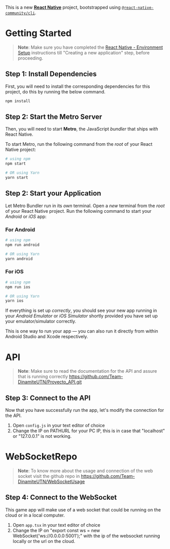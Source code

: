 This is a new [**React Native**](https://reactnative.dev) project, bootstrapped using [`@react-native-community/cli`](https://github.com/react-native-community/cli).

# Getting Started

>**Note**: Make sure you have completed the [React Native - Environment Setup](https://reactnative.dev/docs/environment-setup) instructions till "Creating a new application" step, before proceeding.


## Step 1: Install Dependencies

First, you will need to install the corresponding dependencies for this project, do this by running the below command.
```bash
npm install
```

## Step 2: Start the Metro Server

Then, you will need to start **Metro**, the JavaScript _bundler_ that ships _with_ React Native.

To start Metro, run the following command from the _root_ of your React Native project:

```bash
# using npm
npm start

# OR using Yarn
yarn start
```

## Step 2: Start your Application

Let Metro Bundler run in its _own_ terminal. Open a _new_ terminal from the _root_ of your React Native project. Run the following command to start your _Android_ or _iOS_ app:

### For Android

```bash
# using npm
npm run android

# OR using Yarn
yarn android
```

### For iOS

```bash
# using npm
npm run ios

# OR using Yarn
yarn ios
```

If everything is set up _correctly_, you should see your new app running in your _Android Emulator_ or _iOS Simulator_ shortly provided you have set up your emulator/simulator correctly.

This is one way to run your app — you can also run it directly from within Android Studio and Xcode respectively.

# API

>**Note**: Make sure to read the documentation for the API and assure that is running correctly https://github.com/Team-DinamiteUTN/Proyecto_API.git
## Step 3: Connect to the API

Now that you have successfully run the app, let's modify the connection for the API.

1. Open `config.js` in your text editor of choice
2. Change the IP on PATHURL for your PC IP, this is in case that "localhost" or "127.0.0.1" is not working.

# WebSocketRepo

>**Note**: To know more about the usage and connection of the web socket visit the github repo in https://github.com/Team-DinamiteUTN/WebSocketUsage

## Step 4: Connect to the WebSocket

This game app will make use of a web socket that could be running on the cloud or in a local computer.

1. Open `app.tsx` in your text editor of choice
2. Change the IP on "export const ws = new WebSocket('ws://0.0.0.0:5001');" with the ip of the websocket running locally or the url on the cloud.
